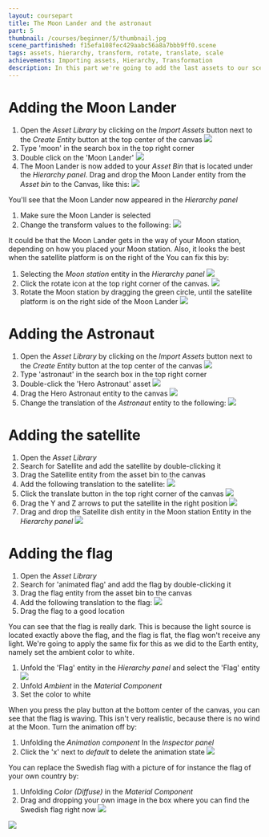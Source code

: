 ```yaml
---
layout: coursepart
title: The Moon Lander and the astronaut
part: 5
thumbnail: /courses/beginner/5/thumbnail.jpg
scene_partfinished: f15efa108fec429aabc56a8a7bbb9ff0.scene
tags: assets, hierarchy, transform, rotate, translate, scale
achievements: Importing assets, Hierarchy, Transformation
description: In this part we're going to add the last assets to our scene, which are The Moon Lander, the astronaut, the satellite and the flag.
---
```


# Adding the Moon Lander

1. Open the *Asset Library* by clicking on the *Import Assets* button next to the *Create Entity* button at the top center of the canvas
![](importassetbutton.jpg)
2. Type 'moon' in the search box in the top right corner
3. Double click on the 'Moon Lander'
![](addmoonlander.gif)
4. The Moon Lander is now added to your *Asset Bin* that is located under the *Hierarchy panel*. Drag and drop the Moon Lander entity from the *Asset bin* to the Canvas, like this:
![](addassettoscene.gif)

You'll see that the Moon Lander now appeared in the *Hierarchy panel*

1. Make sure the Moon Lander is selected
2. Change the transform values to the following:
![](moonlandertransform.jpg)

It could be that the Moon Lander gets in the way of your Moon station, depending on how you placed your Moon station. Also, it looks the best when the satellite platform is on the right of the You can fix this by:

1. Selecting the *Moon station* entity in the *Hierarchy panel*
![](selectmoonstation.gif)
2. Click the rotate icon at the top right corner of the canvas.
![](rotateicon.gif)
3. Rotate the Moon station by dragging the green circle, until the satellite platform is on the right side of the Moon Lander
![](dragmoonstation.gif)

# Adding the Astronaut

1. Open the *Asset Library* by clicking on the *Import Assets* button next to the *Create Entity* button at the top center of the canvas
![](importassetbutton.jpg)
2. Type 'astronaut' in the search box in the top right corner
3. Double-click the 'Hero Astronaut' asset
![](addastronaut.gif)
4. Drag the Hero Astronaut entity to the canvas
![](addastronauttoscene.gif)
5. Change the translation of the *Astronaut* entity to the following:
![](astronauttranslation.jpg)

# Adding the satellite

1. Open the *Asset Library*
2. Search for Satellite and add the satellite by double-clicking it
3. Drag the Satellite entity from the asset bin to the canvas
4. Add the following translation to the satellite:
![](satellitetranslation.jpg)
5. Click the translate button in the top right corner of the canvas
![](transformbutton.gif)
6. Drag the Y and Z arrows to put the satellite in the right position
![](dragsatellite.gif)
7. Drag and drop the Satellite dish entity in the Moon station Entity in the *Hierarchy panel*
![](satelliteinmoonstation.gif)



# Adding the flag

1. Open the *Asset Library*
2. Search for 'animated flag' and add the flag by double-clicking it
3. Drag the flag entity from the asset bin to the canvas
4. Add the following translation to the flag:
![](flagtranslation.jpg)
5. Drag the flag to a good location

You can see that the flag is really dark. This is because the light source is located exactly above the flag, and the flag is flat, the flag won't receive any light. We're going to apply the same fix for this as we did to the Earth entity, namely set the ambient color to white.

1. Unfold the 'Flag' entity in the *Hierarchy panel* and select the 'Flag' entity
![](selectflag.gif)
2. Unfold *Ambient* in the *Material Component*
3. Set the color to white

When you press the play button at the bottom center of the canvas, you can see that the flag is waving. This isn't very realistic, because there is no wind at the Moon. Turn the animation off by:

1. Unfolding the *Animation component* In the *Inspector panel*
2. Click the 'x' next to *default* to delete the animation state
![](deleteanimation.gif)

You can replace the Swedish flag with a picture of for instance the flag of your own country by:

1. Unfolding *Color (Diffuse)* in the *Material Component*
2. Drag and dropping your own image in the box where you can find the Swedish flag right now
![](changeflag.jpg)



![](finishedscene.jpg)
